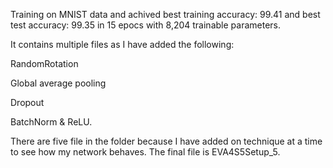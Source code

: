Training on MNIST data and achived best training accuracy: 99.41 and best test accuracy: 99.35 in 15 epocs with 8,204 trainable parameters. 

It contains multiple files as I have added the following:

  RandomRotation

  Global average pooling
  
  Dropout
  
  BatchNorm & ReLU.
  
  
There are five file in the folder because I have added on technique at a time to see how my network behaves.
The final file is EVA4S5Setup_5.
